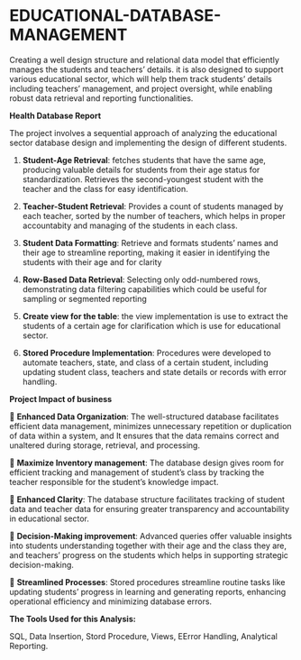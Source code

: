 # EDUCATIONAL-DATABASE-MANAGEMENT

  Creating a well design structure and relational data model that efficiently manages the students and teachers’ details. it is also designed to support various educational sector, which will help them track students’ details including teachers’ management, and project oversight, while enabling robust data retrieval and reporting functionalities. 

**Health Database Report** 
 
  The project involves a sequential approach of analyzing the educational sector database design and implementing the design of different students.

1.	**Student-Age Retrieval**:  fetches students that have the same age, producing valuable details for students from their age status for standardization. Retrieves the second-youngest student with the teacher and the class for easy identification.

2.	 **Teacher-Student Retrieval**: Provides a count of students managed by each teacher, sorted by the number of teachers, which helps in proper accountabity and managing of the students in each class.

3.	**Student Data Formatting**: Retrieve and formats students’ names and their age to streamline reporting, making it easier in identifying the students with their age and for clarity

4.	**Row-Based Data Retrieval**: Selecting only odd-numbered rows, demonstrating data filtering capabilities which could be useful for sampling or segmented reporting

5.	**Create view for the table**: the view implementation is use to extract the students of a certain age for clarification which is use for educational sector.

6.	**Stored Procedure Implementation**: Procedures were developed to automate teachers, state, and class of a certain student, including updating student class, teachers and state details or records with error handling.

**Project Impact of business**

  	**Enhanced Data Organization**: The well-structured database facilitates efficient data management, minimizes unnecessary repetition or duplication of data within a system, and It ensures that the data remains correct and unaltered during storage, retrieval, and processing.

  	**Maximize Inventory management**: The database design gives room for efficient tracking and management of student’s class by tracking the teacher responsible for the student’s knowledge impact.

  	**Enhanced Clarity**: The database structure facilitates tracking of student data and teacher data for ensuring greater transparency and accountability in educational sector.

  	**Decision-Making improvement**: Advanced queries offer valuable insights into students understanding together with their age and the class they are, and teachers’ progress on the students which helps in supporting strategic decision-making.
  
  	**Streamlined Processes**: Stored procedures streamline routine tasks like updating students’ progress in learning and generating reports, enhancing operational efficiency and minimizing database errors.

  **The Tools Used for this Analysis:**

  SQL, Data Insertion, Stord Procedure, Views, EError Handling, Analytical Reporting.
  

